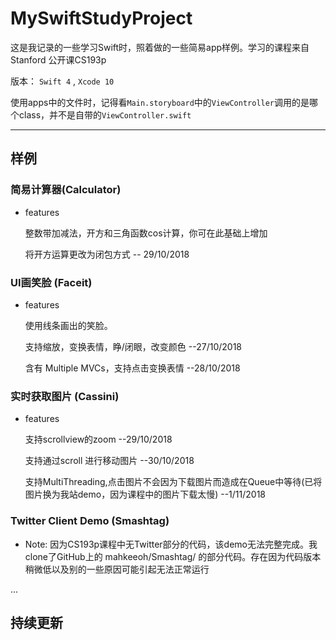 # MySwiftStudyProject

这是我记录的一些学习Swift时，照着做的一些简易app样例。学习的课程来自 Stanford 公开课CS193p  

版本： ` Swift 4 ` , ` Xcode 10 `

使用apps中的文件时，记得看` Main.storyboard `中的` ViewController `调用的是哪个class，并不是自带的` ViewController.swift ` 

---

## 样例
### 简易计算器(Calculator)
+ features

	整数带加减法，开方和三角函数cos计算，你可在此基础上增加

	将开方运算更改为闭包方式  -- 29/10/2018

### UI画笑脸  (Faceit)
+ features

	使用线条画出的笑脸。

	支持缩放，变换表情，睁/闭眼，改变颜色  --27/10/2018

	含有 Multiple MVCs，支持点击变换表情  --28/10/2018

### 实时获取图片 (Cassini)
+ features

	支持scrollview的zoom --29/10/2018

	支持通过scroll 进行移动图片 --30/10/2018

	支持MultiThreading,点击图片不会因为下载图片而造成在Queue中等待(已将图片换为我站demo，因为课程中的图片下载太慢) --1/11/2018
	
### Twitter Client Demo (Smashtag)
+ Note: 因为CS193p课程中无Twitter部分的代码，该demo无法完整完成。我clone了GitHub上的 mahkeeoh/Smashtag/ 的部分代码。存在因为代码版本稍微低以及别的一些原因可能引起无法正常运行

    
...

持续更新
---



